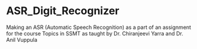 # ASR_Digit_Recognizer
Making an ASR (Automatic Speech Recognition) as a part of an assignment for the course Topics in SSMT as taught by Dr. Chiranjeevi Yarra and Dr. Anil Vuppula 
